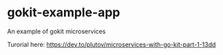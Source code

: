 # gokit-example-app
An example of gokit microservices

Turorial here: https://dev.to/plutov/microservices-with-go-kit-part-1-13dd
